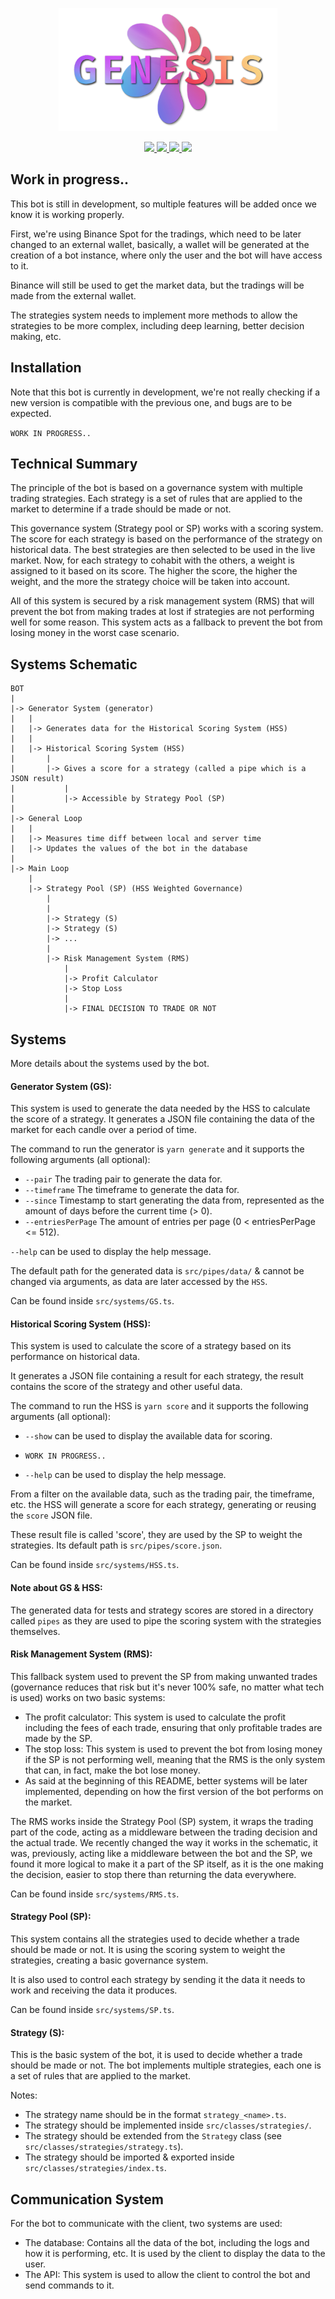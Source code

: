 <p align="center">
    <a href="https://github.com/cybearl/genesis" target="_blank">
        <img src="https://raw.githubusercontent.com/cybearl/genesis/main/assets/logo.png" width="350" alt="Genesis logo">
    </a>
</p>

<p align="center">
    <a href="https://github.com/yoratoni" target="_blank">
        <img src="https://img.shields.io/badge/made%20by-Yoratoni-858FF0?style=flat-square">
    </a>
    <a href="https://github.com/cybearl/genesis/blob/main/LICENSE" target="_blank">
        <img src="https://img.shields.io/github/license/cybearl/genesis?color=D962F2&style=flat-square">
    </a>
    <a href="https://github.com/cybearl/genesis/issues" target="_blank">
        <img src="https://img.shields.io/github/issues-raw/cybearl/genesis?color=FF8D70&style=flat-square">
    </a>
    <a href="https://github.com/cybearl/genesis/blob/main/package.json" target="_blank">
        <img src="https://img.shields.io/github/package-json/v/cybearl/genesis?color=FDD384&style=flat-square">
    </a>
</p>


Work in progress..
------------------
This bot is still in development, so multiple features will be added once we know
it is working properly.

First, we're using Binance Spot for the tradings, which need to be later changed to
an external wallet, basically, a wallet will be generated at the creation of a bot instance, where only the user and the bot will have access to it.

Binance will still be used to get the market data, but the tradings will be made from the external wallet.

The strategies system needs to implement more methods to allow the strategies to be more complex, including deep learning, better decision making, etc.

Installation
------------
Note that this bot is currently in development, we're not really checking if a new version is compatible
with the previous one, and bugs are to be expected.

`WORK IN PROGRESS..`

Technical Summary
-----------------
The principle of the bot is based on a governance system with multiple trading strategies.
Each strategy is a set of rules that are applied to the market
to determine if a trade should be made or not.

This governance system (Strategy pool or SP) works with a scoring system. The score for each strategy is based
on the performance of the strategy on historical data.
The best strategies are then selected to be used in the live market.
Now, for each strategy to cohabit with the others, a weight is assigned to it based on its score.
The higher the score, the higher the weight, and the more the strategy choice will be taken into account.

All of this system is secured by a risk management system (RMS) that will prevent the bot from
making trades at lost if strategies are not performing well for some reason. This system acts
as a fallback to prevent the bot from losing money in the worst case scenario.

Systems Schematic
-----------------
```
BOT
|
|-> Generator System (generator)
|   |
|   |-> Generates data for the Historical Scoring System (HSS)
|   |
|   |-> Historical Scoring System (HSS)
|       |
|       |-> Gives a score for a strategy (called a pipe which is a JSON result)
|           |
|           |-> Accessible by Strategy Pool (SP)
|
|-> General Loop
|   |
|   |-> Measures time diff between local and server time
|   |-> Updates the values of the bot in the database
|
|-> Main Loop
    |
    |-> Strategy Pool (SP) (HSS Weighted Governance)
        |
        |
        |-> Strategy (S)
        |-> Strategy (S)
        |-> ...
        |
        |-> Risk Management System (RMS)
            |
            |-> Profit Calculator
            |-> Stop Loss
            |
            |-> FINAL DECISION TO TRADE OR NOT
```

Systems
-------
More details about the systems used by the bot.

#### Generator System (GS):
This system is used to generate the data needed by the HSS to calculate the score of a strategy.
It generates a JSON file containing the data of the market for each candle over a period of time.

The command to run the generator is `yarn generate` and it supports the following arguments (all optional):
- `--pair` The trading pair to generate the data for.
- `--timeframe` The timeframe to generate the data for.
- `--since` Timestamp to start generating the data from,
    represented as the amount of days before the current time (> 0).
- `--entriesPerPage` The amount of entries per page (0 < entriesPerPage <= 512).

`--help` can be used to display the help message.

The default path for the generated data is `src/pipes/data/` & cannot be changed via arguments, as data are later accessed by the `HSS`.

Can be found inside `src/systems/GS.ts`.

#### Historical Scoring System (HSS):
This system is used to calculate the score of a strategy based on its performance on historical data.

It generates a JSON file containing a result for each strategy, the result contains the score of the strategy
and other useful data.

The command to run the HSS is `yarn score` and it supports the following arguments (all optional):
- `--show` can be used to display the available data for scoring.
- `WORK IN PROGRESS..`

- `--help` can be used to display the help message.

From a filter on the available data, such as the trading pair, the timeframe, etc.
the HSS will generate a score for each strategy, generating or reusing the `score` JSON file.

These result file is called 'score', they are used by the SP to weight the strategies.
Its default path is `src/pipes/score.json`.

Can be found inside `src/systems/HSS.ts`.

#### Note about GS & HSS:
The generated data for tests and strategy scores are stored in a directory called `pipes`
as they are used to pipe the scoring system with the strategies themselves.

#### Risk Management System (RMS):
This fallback system used to prevent the SP from making unwanted trades (governance reduces that risk but it's never 100% safe, no matter what tech is used) works on two basic systems:
- The profit calculator: This system is used to calculate the profit including the fees of each trade,
  ensuring that only profitable trades are made by the SP.
- The stop loss: This system is used to prevent the bot from losing money if the SP is not performing well,
  meaning that the RMS is the only system that can, in fact, make the bot lose money.
- As said at the beginning of this README, better systems will be later implemented, depending on how the first version of the bot performs on the market.

The RMS works inside the Strategy Pool (SP) system, it wraps the trading part of the code, acting as a middleware between the trading decision and the actual trade. We recently changed the way it works in the schematic, it was, previously, acting like a middleware between the bot and the SP, we found it more logical to make it a part of the SP itself, as it is the one making the decision, easier to stop there than returning the data everywhere.

Can be found inside `src/systems/RMS.ts`.

#### Strategy Pool (SP):
This system contains all the strategies used to decide whether a trade should be made or not.
It is using the scoring system to weight the strategies, creating a basic governance system.

It is also used to control each strategy by sending it the data it needs to work and
receiving the data it produces.

Can be found inside `src/systems/SP.ts`.

#### Strategy (S):
This is the basic system of the bot, it is used to decide whether a trade should be made or not.
The bot implements multiple strategies, each one is a set of rules that are applied to the market.

Notes:
- The strategy name should be in the format `strategy_<name>.ts`.
- The strategy should be implemented inside `src/classes/strategies/`.
- The strategy should be extended from the `Strategy` class (see `src/classes/strategies/strategy.ts`).
- The strategy should be imported & exported inside `src/classes/strategies/index.ts`.

Communication System
--------------------
For the bot to communicate with the client, two systems are used:
- The database: Contains all the data of the bot, including the logs and how it is performing, etc.
  It is used by the client to display the data to the user.
- The API: This system is used to allow the client to control the bot and send commands to it.
